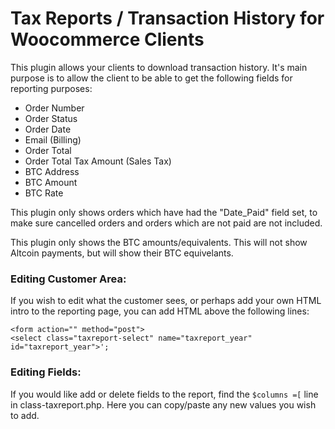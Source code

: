 # Tax Reports / Transaction History for Woocommerce Clients

This plugin allows your clients to download transaction history. It's main purpose is to allow the client to be able to get the following fields for reporting purposes:

- Order Number
- Order Status
- Order Date
- Email (Billing)
- Order Total
- Order Total Tax Amount (Sales Tax)
- BTC Address
- BTC Amount
- BTC Rate

This plugin only shows orders which have had the "Date_Paid" field set, to make sure cancelled orders and orders which are not paid are not included. 

This plugin only shows the BTC amounts/equivalents. This will not show Altcoin payments, but will show their BTC equivelants. 

### Editing Customer Area:

If you wish to edit what the customer sees, or perhaps add your own HTML intro to the reporting page, you can add HTML above the following lines:

    <form action="" method="post">
    <select class="taxreport-select" name="taxreport_year" id="taxreport_year">';



### Editing Fields:

If you would like add or delete fields to the report, find the `$columns =[` line in class-taxreport.php. Here you can copy/paste any new values you wish to add. 

